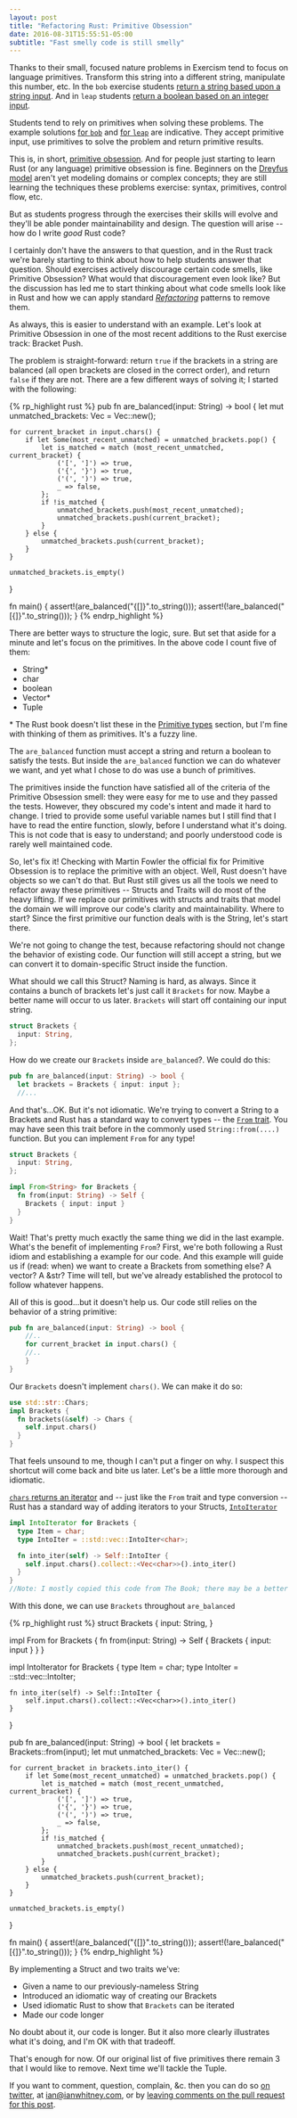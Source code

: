 ```yaml
---
layout: post
title: "Refactoring Rust: Primitive Obsession"
date: 2016-08-31T15:55:51-05:00
subtitle: "Fast smelly code is still smelly"
---
```


Thanks to their small, focused nature problems in Exercism tend to focus on language primitives. Transform this string into a different string, manipulate this number, etc. In the `bob` exercise students [return a string based upon a string input](https://github.com/exercism/xrust/blob/717a20fd2ee34ad5c49904dca2726da07f133733/exercises/bob/example.rs). And in `leap` students [return a boolean based on an integer input](https://github.com/exercism/xrust/blob/717a20fd2ee34ad5c49904dca2726da07f133733/exercises/leap/tests/leap.rs).

Students tend to rely on primitives when solving these problems. The example solutions [for `bob`](https://github.com/exercism/xrust/blob/717a20fd2ee34ad5c49904dca2726da07f133733/exercises/bob/example.rs) and [for `leap`](https://github.com/exercism/xrust/blob/717a20fd2ee34ad5c49904dca2726da07f133733/exercises/leap/example.rs) are indicative. They accept primitive input, use primitives to solve the problem and return primitive results.

This is, in short, [primitive obsession](http://c2.com/cgi/wiki?PrimitiveObsession). And for people just starting to learn Rust (or any language) primitive obsession is fine. Beginners on the [Dreyfus model](https://en.wikipedia.org/wiki/Dreyfus_model_of_skill_acquisition) aren't yet modeling domains or complex concepts; they are still learning the techniques these problems exercise: syntax, primitives, control flow, etc.

But as students progress through the exercises their skills will evolve and they'll be able ponder maintainability and design. The question will arise -- how do I write _good_ Rust code?

<!--break-->

I certainly don't have the answers to that question, and in the Rust track we're barely starting to think about how to help students answer that question. Should exercises actively discourage certain code smells, like Primitive Obsession? What would that discouragement even look like? But the discussion has led me to start thinking about what code smells look like in Rust and how we can apply standard [_Refactoring_](http://martinfowler.com/books/refactoring.html) patterns to remove them.

As always, this is easier to understand with an example. Let's look at Primitive Obsession in one of the most recent additions to the Rust exercise track: Bracket Push.

The problem is straight-forward: return `true` if the brackets in a string are balanced (all open brackets are closed in the correct order), and return `false` if they are not. There are a few different ways of solving it; I started with the following:

{% rp_highlight rust %}
pub fn are_balanced(input: String) -> bool {
    let mut unmatched_brackets: Vec<char> = Vec::new();

    for current_bracket in input.chars() {
        if let Some(most_recent_unmatched) = unmatched_brackets.pop() {
            let is_matched = match (most_recent_unmatched, current_bracket) {
                ('[', ']') => true,
                ('{', '}') => true,
                ('(', ')') => true,
                _ => false,
            };
            if !is_matched {
                unmatched_brackets.push(most_recent_unmatched);
                unmatched_brackets.push(current_bracket);
            }
        } else {
            unmatched_brackets.push(current_bracket);
        }
    }

    unmatched_brackets.is_empty()
}

fn main() {
    assert!(are_balanced("{[]}".to_string()));
    assert!(!are_balanced("[{]}".to_string()));
}
{% endrp_highlight %}

There are better ways to structure the logic, sure. But set that aside for a minute and let's focus on the primitives. In the above code I count five of them:

- String\*
- char
- boolean
- Vector\*
- Tuple

\* The Rust book doesn't list these in the [Primitive types](https://doc.rust-lang.org/book/primitive-types.html) section, but I'm fine with thinking of them as primitives. It's a fuzzy line.

The `are_balanced` function must accept a string and return a boolean to satisfy the tests. But inside the `are_balanced` function we can do whatever we want, and yet what I chose to do was use a bunch of primitives.

The primitives inside the function have satisfied all of the criteria of the Primitive Obsession smell: they were easy for me to use and they passed the tests. However, they obscured my code's intent and made it hard to change. I tried to provide some useful variable names but I still find that I have to read the entire function, slowly, before I understand what it's doing. This is not code that is easy to understand; and poorly understood code is rarely well maintained code.

So, let's fix it! Checking with Martin Fowler the official fix for Primitive Obsession is to replace the primitive with an object. Well, Rust doesn't have objects so we can't do that. But Rust still gives us all the tools we need to refactor away these primitives -- Structs and Traits will do most of the heavy lifting. If we replace our primitives with structs and traits that model the domain we will improve our code's clarity and maintainability. Where to start? Since the first primitive our function deals with is the String, let's start there.

We're not going to change the test, because refactoring should not change the behavior of existing code. Our function will still accept a string, but we can convert it to domain-specific Struct inside the function.

What should we call this Struct? Naming is hard, as always. Since it contains a bunch of brackets let's just call it `Brackets` for now. Maybe a better name will occur to us later. `Brackets` will start off containing our input string.

```rust
struct Brackets {
  input: String,
};
```

How do we create our `Brackets` inside `are_balanced`?. We could do this:

```rust
pub fn are_balanced(input: String) -> bool {
  let brackets = Brackets { input: input };
  //...
```

And that's...OK. But it's not idiomatic. We're trying to convert a String to a Brackets and Rust has a standard way to convert types -- the [`From` trait](https://doc.rust-lang.org/std/convert/trait.From.html). You may have seen this trait before in the commonly used `String::from(....)` function. But you can implement `From` for any type!

```rust
struct Brackets {
  input: String,
};

impl From<String> for Brackets {
  fn from(input: String) -> Self {
    Brackets { input: input }
  }
}
```

Wait! That's pretty much exactly the same thing we did in the last example. What's the benefit of implementing `From`? First, we're both following a Rust idiom and establishing a example for our code. And this example will guide us if (read: when) we want to create a Brackets from something else? A vector? A &str? Time will tell, but we've already established the protocol to follow whatever happens.

All of this is good...but it doesn't help us. Our code still relies on the behavior of a string primitive:

```rust
pub fn are_balanced(input: String) -> bool {
    //..
    for current_bracket in input.chars() {
    //..
    }
}
```

Our `Brackets` doesn't implement `chars()`. We can make it do so:

```rust
use std::str::Chars;
impl Brackets {
  fn brackets(&self) -> Chars {
    self.input.chars()
  }
}
```

That feels unsound to me, though I can't put a finger on why. I suspect this shortcut will come back and bite us later. Let's be a little more thorough and idiomatic.

[`chars` returns an iterator](https://doc.rust-lang.org/std/primitive.str.html#method.chars) and -- just like the `From` trait and type conversion -- Rust has a standard way of adding iterators to your Structs, [`IntoIterator`](https://doc.rust-lang.org/core/iter/trait.IntoIterator.html)

```rust
impl IntoIterator for Brackets {
  type Item = char;
  type IntoIter = ::std::vec::IntoIter<char>;

  fn into_iter(self) -> Self::IntoIter {
    self.input.chars().collect::<Vec<char>>().into_iter()
  }
}
//Note: I mostly copied this code from The Book; there may be a better way of implementing this Trait for Brackets
```

With this done, we can use `Brackets` throughout `are_balanced`

{% rp_highlight rust %}
struct Brackets {
    input: String,
}

impl From<String> for Brackets {
    fn from(input: String) -> Self {
        Brackets { input: input }
    }
}

impl IntoIterator for Brackets {
    type Item = char;
    type IntoIter = ::std::vec::IntoIter<char>;

    fn into_iter(self) -> Self::IntoIter {
        self.input.chars().collect::<Vec<char>>().into_iter()
    }
}

pub fn are_balanced(input: String) -> bool {
    let brackets = Brackets::from(input);
    let mut unmatched_brackets: Vec<char> = Vec::new();

    for current_bracket in brackets.into_iter() {
        if let Some(most_recent_unmatched) = unmatched_brackets.pop() {
            let is_matched = match (most_recent_unmatched, current_bracket) {
                ('[', ']') => true,
                ('{', '}') => true,
                ('(', ')') => true,
                _ => false,
            };
            if !is_matched {
                unmatched_brackets.push(most_recent_unmatched);
                unmatched_brackets.push(current_bracket);
            }
        } else {
            unmatched_brackets.push(current_bracket);
        }
    }

    unmatched_brackets.is_empty()
}

fn main() {
    assert!(are_balanced("{[]}".to_string()));
    assert!(!are_balanced("[{]}".to_string()));
}
{% endrp_highlight %}

By implementing a Struct and two traits we've:

- Given a name to our previously-nameless String
- Introduced an idiomatic way of creating our Brackets
- Used idiomatic Rust to show that `Brackets` can be iterated
- Made our code longer

No doubt about it, our code is longer. But it also more clearly illustrates what it's doing, and I'm OK with that tradeoff.

That's enough for now. Of our original list of five primitives there remain 3 that I would like to remove. Next time we'll tackle the Tuple.

If you want to comment, question, complain, &c. then you can do so [on twitter](https://twitter.com/iwhitney/), at ian@ianwhitney.com, or by [leaving comments on the pull request for this post](https://github.com/IanWhitney/designisrefactoring/pull/22).
